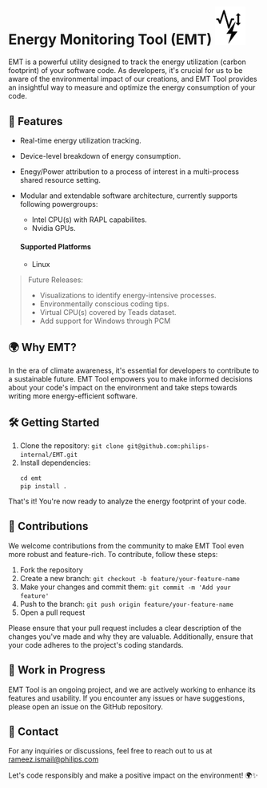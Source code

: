 # Energy Monitoring Tool (EMT) <img src="logo.png" alt="EMT Logo" width="60"/>
EMT is a powerful utility designed to track the energy utilization (carbon footprint) of your software code. As developers, it's crucial for us to be aware of the environmental impact of our creations, and EMT Tool provides an insightful way to measure and optimize the energy consumption of your code.

## 🚀 Features

- Real-time energy utilization tracking.
- Device-level breakdown of energy consumption.
- Enegy/Power attribution to a process of interest in a multi-process shared resource setting.
- Modular and extendable software architecture, currently supports following powergroups:
   - Intel CPU(s) with RAPL capabilites.
   - Nvidia GPUs.

   #### Supported Platforms
  -  Linux

> Future Releases:
  >   - Visualizations to identify energy-intensive processes. 
  >   - Environmentally conscious coding tips.
  >   - Virtual CPU(s) covered by Teads dataset.
  >   - Add support for Windows through PCM


## 🌍 Why EMT?

In the era of climate awareness, it's essential for developers to contribute to a sustainable future. EMT Tool empowers you to make informed decisions about your code's impact on the environment and take steps towards writing more energy-efficient software.

## 🛠️ Getting Started

1. Clone the repository: `git clone git@github.com:philips-internal/EMT.git`
2. Install dependencies:
   ```shell
   cd emt
   pip install .
   ````

That's it! You're now ready to analyze the energy footprint of your code.

## 🤝 Contributions

We welcome contributions from the community to make EMT Tool even more robust and feature-rich. To contribute, follow these steps:

1. Fork the repository
2. Create a new branch: `git checkout -b feature/your-feature-name`
3. Make your changes and commit them: `git commit -m 'Add your feature'`
4. Push to the branch: `git push origin feature/your-feature-name`
5. Open a pull request

Please ensure that your pull request includes a clear description of the changes you've made and why they are valuable. Additionally, ensure that your code adheres to the project's coding standards.

## 🚧 Work in Progress

EMT Tool is an ongoing project, and we are actively working to enhance its features and usability. If you encounter any issues or have suggestions, please open an issue on the GitHub repository.


## 📧 Contact

For any inquiries or discussions, feel free to reach out to us at [rameez.ismail@philips.com](mailto:rameez.ismail@philips.com)

Let's code responsibly and make a positive impact on the environment! 🌍✨
